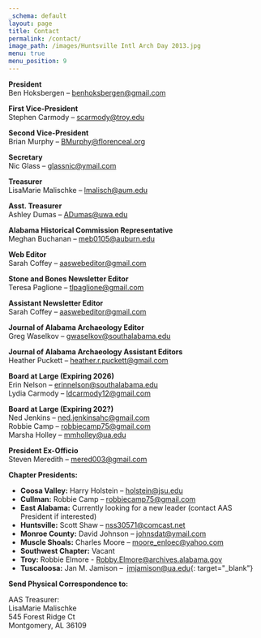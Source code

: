 ```yaml
---
_schema: default
layout: page
title: Contact
permalink: /contact/
image_path: /images/Huntsville Intl Arch Day 2013.jpg
menu: true
menu_position: 9
---
```

**President**<br>Ben Hoksbergen – [benhoksbergen@gmail.com](mailto:benhoksbergen@gmail.com)

**First Vice-President**<br>Stephen Carmody – [scarmody@troy.edu](mailto:scarmody@troy.edu)

**Second Vice-President**<br>Brian Murphy – [BMurphy@florenceal.org](mailto:BMurphy@florenceal.org)

**Secretary**<br>Nic Glass – [glassnic@ymail.com](mailto:glassnic@ymail.com)

**Treasurer**<br>LisaMarie Malischke – [lmalisch@aum.edu](mailto:lmalisch@aum.edu)

**Asst. Treasurer**<br>Ashley Dumas – [ADumas@uwa.edu](mailto:ADumas@uwa.edu)

**Alabama Historical Commission Representative**<br>Meghan Buchanan – [meb0105@auburn.edu](mailto:meb0105@auburn.edu)

**Web Editor**<br>Sarah Coffey – [aaswebeditor@gmail.com](mailto:aaswebeditor@gmail.com)

**Stone and Bones Newsletter Editor**<br>Teresa Paglione – [tlpaglione@gmail.com](mailto:tlpaglione@gmail.com)

**Assistant Newsletter Editor**<br>Sarah Coffey – [aaswebeditor@gmail.com](mailto:aaswebeditor@gmail.com)

**Journal of Alabama Archaeology Editor**<br>Greg Waselkov – [gwaselkov@southalabama.edu](mailto:gwaselkov@southalabama.edu)

**Journal of Alabama Archaeology Assistant Editors**<br>Heather Puckett – [heather.r.puckett@gmail.com](mailto:heather.r.puckett@gmail.com)

**Board at Large (Expiring 2026)**<br>Erin Nelson – [erinnelson@southalabama.edu](mailto:erinnelson@southalabama.edu)<br>Lydia Carmody – [ldcarmody12@gmail.com](mailto:ldcarmody12@gmail.com)

**Board at Large (Expiring 202?)**<br>Ned Jenkins – [ned.jenkinsahc@gmail.com](mailto:ned.jenkinsahc@gmail.com)<br>Robbie Camp – [robbiecamp75@gmail.com](mailto:robbiecamp75@gmail.com)<br>Marsha Holley – [mmholley@ua.edu](mailto:mmholley@ua.edu)

**President Ex-Officio**<br>Steven Meredith – [mered003@gmail.com](mailto:mered003@gmail.com)

**Chapter Presidents:**

* **Coosa Valley:** Harry Holstein – [holstein@jsu.edu](mailto:holstein@jsu.edu)
* **Cullman:** Robbie Camp – [robbiecamp75@gmail.com](mailto:robbiecamp75@gmail.com)
* **East Alabama:** Currently looking for a new leader (contact AAS President if interested)
* **Huntsville:** Scott Shaw – [nss30571@comcast.net](mailto:nss30571@comcast.net)
* **Monroe County:** David Johnson – [johnsdat@ymail.com](mailto:johnsdat@ymail.com)
* **Muscle Shoals:** Charles Moore – [moore\_enloec@yahoo.com](mailto:moore_enloec@yahoo.com)
* **Southwest Chapter:** Vacant
* **Troy:** Robbie Elmore - [Robby.Elmore@archives.alabama.gov](mailto:Robby.Elmore@archives.alabama.gov)
* **Tuscaloosa:** Jan M. Jamison – &nbsp;[jmjamison@ua.edu](mailto:jmjamison@ua.edu){: target="_blank"}

**Send Physical Correspondence to:**

AAS Treasurer:<br>LisaMarie Malischke<br>545 Forest Ridge Ct<br>Montgomery, AL 36109